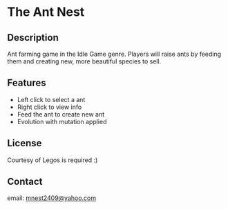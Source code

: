 # The Ant Nest

## Description
Ant farming game in the Idle Game genre. Players will raise ants by feeding them and creating new, more beautiful species to sell.

## Features
- Left click to select a ant
- Right click to view info
- Feed the ant to create new ant
- Evolution with mutation applied

## License
Courtesy of Legos is required :)

## Contact
email: mnest2409@yahoo.com
